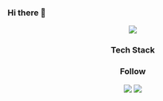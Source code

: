 ### Hi there 👋

 <div align=center>
<a href="https://hits.seeyoufarm.com"><img src="https://hits.seeyoufarm.com/api/count/incr/badge.svg?url=https%3A%2F%2Fgithub.com%2Fleesh0829&count_bg=%230084FB&title_bg=%23000000&icon=linux.svg&icon_color=%23FFFFFF&title=Join%21&edge_flat=false"/></a>
 </div>

<h3 align="center">Tech Stack</h3>
<p align="center">
</p>

<h3 align="center">Follow</h3>
<p align="center">
 <a href="https://www.youtube.com/channel/UCuJ2U9iJDk93ploMfFOA6lQ"><img src="https://img.shields.io/badge/youtube-ff0000?style=flat-square&logo=youtube&logoColor=white&link=https://www.youtube.com/channel/UCuJ2U9iJDk93ploMfFOA6lQ"/></a>
<a href="https://www.instagram.com/leeseu_hyuni/"><img src="https://img.shields.io/badge/Instagram-e4405f?style=flat-square&square&logo=instagram&logoColor=white&link=https://www.instagram.com/leeseu_hyuni/"/></a>
</p>
 
<!--
**leesh0829/leesh0829** is a ✨ _special_ ✨ repository because its `README.md` (this file) appears on your GitHub profile.

Here are some ideas to get you started:

- 🔭 I’m currently working on ...
- 🌱 I’m currently learning ...
- 👯 I’m looking to collaborate on ...
- 🤔 I’m looking for help with ...
- 💬 Ask me about ...
- 📫 How to reach me: ...
- 😄 Pronouns: ...
- ⚡ Fun fact: ...
-->
